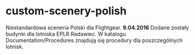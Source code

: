 # custom-scenery-polish
Niestandardowa sceneria Polski dla Flightgear.
**9.04.2016**
Dodane zostały budynki dla lotniska EPLR Radawiec. 
W katalogu Documentation/Procedures znajdują się procedury dla poszczególnych lotnisk.
